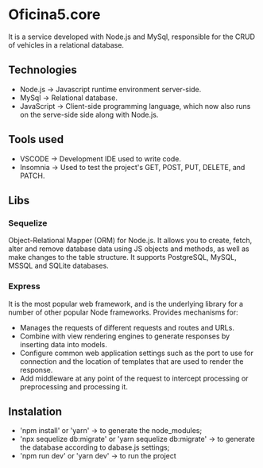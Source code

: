 # Oficina5.core

It is a service developed with Node.js and MySql, responsible for the CRUD of vehicles in a relational database.

## Technologies

* Node.js -> Javascript runtime environment server-side.
* MySql -> Relational database.
* JavaScript -> Client-side programming language, which now also runs on the serve-side side along with Node.js.

## Tools used

* VSCODE -> Development IDE used to write code.
* Insomnia -> Used to test the project's GET, POST, PUT, DELETE, and PATCH.

## Libs

### Sequelize

Object-Relational Mapper (ORM) for Node.js. It allows you to create, fetch, alter and remove database data using JS objects and methods, as well as make changes to the table structure. It supports PostgreSQL, MySQL, MSSQL and SQLite databases.

### Express

It is the most popular web framework, and is the underlying library for a number of other popular Node frameworks. Provides mechanisms for:

* Manages the requests of different requests and routes and URLs.
* Combine with view rendering engines to generate responses by inserting data into models.
* Configure common web application settings such as the port to use for connection and the location of templates that are used to render the response.
* Add middleware at any point of the request to intercept processing or preprocessing and processing it.

## Instalation

* 'npm install' or 'yarn' -> to generate the node_modules;
* 'npx sequelize db:migrate' or 'yarn sequelize db:migrate' -> to generate the database according to dabase.js settings;
* 'npm run dev' or 'yarn dev' -> to run the project
